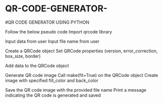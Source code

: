 # QR-CODE-GENERATOR-
#QR CODE GENERATOR USING PYTHON

 
Follow the below pseudo code
Import qrcode library

Input data from user
Input file name from user

Create a QRCode object
Set QRCode properties (version, error_correction, box_size, border)

Add data to the QRCode object
 
Generate QR code image
    Call make(fit=True) on the QRCode object
    Create image with specified fill_color and back_color

Save the QR code image with the provided file name
Print a message indicating the QR code is generated and saved

